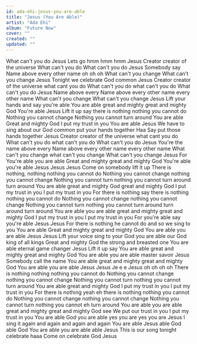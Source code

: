 ```yaml
---
id: ada-ehi-jesus-you-are-able
title: "Jesus (You Are Able)"
artist: "Ada Ehi"
album: "Future Now"
cover: ""
created: ""
updated: ""
---
```


What can't you do Jesus
Lets go hmm hmm hmm
Jesus
Creator creator of the universe
What can't you do
What can't you do Jesus
Somebody say
Name above every other name oh oh oh
What can't you change
What can't you change Jesus
Tonight we celebrate God common
Jesus
Creator creator of the universe what cant you do
What can't you do what can't you do
What can't you do Jesus
Name above every
Name above every other name every other name
What can't you change
What can't you change Jesus
Lift your hands and say you're able
You are able great and mighty great and mighty God
You're able Jesus
Lift it up say there is nothing nothing you cannot do
Nothing you cannot change
Nothing you cannot turn around
You are able
Great and mighty God
I put my trust in you
You are able Jesus
We have to sing about our God common put your hands together
Haa
Say put those hands together
Jesus
Creator creator of the universe what cant you do
What can't you do what can't you do
What can't you do Jesus
You're the name above every
Name above every other name every other name
What can't you change what can't you change
What can't you change Jesus
For You're able you are able
Great and mighty great and mighty God
You're able you're able Jesus Jesus Jesus
Come on somebody lift it up
There is nothing, nothing nothing you cannot do
Nothing you cannot change nothing you cannot change
Nothing you cannot turn nothing you cannot turn around turn around
You are able great and mighty God great and mighty God
I put my trust in you I put my trust in you
For there is nothing say there is nothing nothing you cannot do
Nothing you cannot change nothing you cannot change
Nothing you cannot turn nothing you cannot turn around turn around turn around
You are able you are able great and mighty great and mighty God
I put my trust in you I put my trust in you
For you're able say you're able Jesus
Jesus
For there is nothing he cannot do and so we sing to you
You are able
Great and mighty great and mighty God
You are able you are able Jesus Jesus
Lift your voice sing to your God you are able our God king of all kings
Great and mighty God the strong and breasted one
You are able eternal game changer
Jesus
Lift it up say
You are able great and mighty great and mighty God
You are able you are able master savoir Jesus
Somebody call the name
You are able great and mighty great and mighty God
You are able you are able Jesus Jesus Je e e Jesus oh oh oh oh
There is nothing nothing nothing you cannot do
Nothing you cannot change nothing you cannot change
Nothing you cannot turn nothing you cannot turn around
You are able great and mighty God
I put my trust in you I put my trust in you
For there is nothing yeah eh there is nothing nothing you cannot do
Nothing you cannot change nothing you cannot change
Nothing you cannot turn nothing you cannot eh turn around
You are able you are able great and mighty great and mighty God see
We put our trust in you I put my trust in you
You are able God you are able yes you are yes you are Jesus
I sing it again and again and again and again
You are able Jesus able God able God
You are able you are able able Jesus
This is our song tonight celebrate haaa
Come on celebrate God Jesus